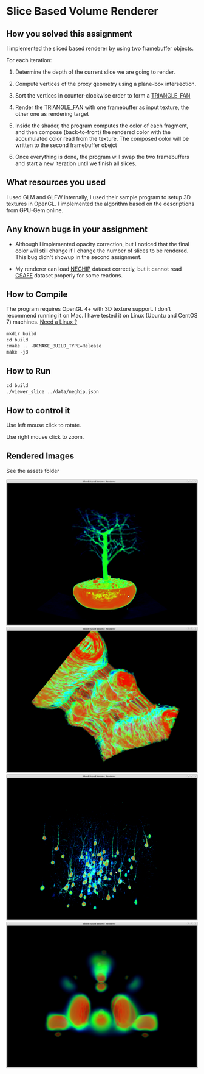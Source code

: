 # Slice Based Volume Renderer #

## How you solved this assignment ##

I implemented the sliced based renderer by using two framebuffer objects.

For each iteration:

1. Determine the depth of the current slice we are going to render.

2. Compute vertices of the proxy geometry using a plane-box intersection.

3. Sort the vertices in counter-clockwise order to form a [TRIANGLE_FAN](https://en.wikipedia.org/wiki/Triangle_fan)

4. Render the TRIANGLE_FAN with one framebuffer as input texture, the other one
as rendering target

5. Inside the shader, the program computes the color of each fragment, and then compose
(back-to-front) the rendered color with the accumulated color read from the texture. 
The composed color will be written to the second framebuffer obejct

6. Once everything is done, the program will swap the two framebuffers and start a new
iteration until we finish all slices.

## What resources you used ##

I used GLM and GLFW internally, I used their sample program to setup 3D textures in
OpenGL. I implemented the algorithm based on the descriptions from GPU-Gem online.

## Any known bugs in your assignment ##

* Although I implemented opacity correction, but I noticed that the final color will
still change if I change the number of slices to be rendered. This bug didn't showup
in the second assignment.

* My renderer can load [NEGHIP](data/neghip.json) dataset correctly, 
but it cannot read [CSAFE](data/csafe_heptane.json) dataset properly for some readons.

## How to Compile ##

The program requires OpenGL 4+ with 3D texture support. I don't recommend running it 
on Mac. I have tested it on Linux (Ubuntu and CentOS 7) machines. [Need a Linux ?](HELPME.md)

```
mkdir build
cd build
cmake .. -DCMAKE_BUILD_TYPE=Release
make -j8
```

## How to Run ##

```
cd build
./viewer_slice ../data/neghip.json
```

## How to control it ##

Use left mouse click to rotate. 

Use right mouse click to zoom.

## Rendered Images ##

See the assets folder

![alt text](assets/bonsai.png "Bonsai")
![alt text](assets/magnetic_reconnection.png "Magnetic Reconnection")
![alt text](assets/marmoset_neurons.png "Marmoset Neurons")
![alt text](assets/neghip.png "Neghip")
